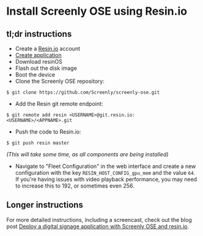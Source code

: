 # Install Screenly OSE using Resin.io

## tl;dr instructions

* Create a [Resin.io](https://www.resin.io) account
* [Create application](https://docs.resin.io/raspberrypi3/nodejs/getting-started/#create-an-application)
* Download resinOS
* Flash out the disk image
* Boot the device
* Clone the Screenly OSE repository:

```
$ git clone https://github.com/Screenly/screenly-ose.git
```

* Add the Resin git remote endpoint:

```
$ git remote add resin <USERNAME>@git.resin.io:<USERNAME>/<APPNAME>.git
```

* Push the code to Resin.io:

```
$ git push resin master
```

*(This will take some time, as all components are being installed)*

* Navigate to "Fleet Configuration" in the web interface and create a new configuration with the key `RESIN_HOST_CONFIG_gpu_mem` and the value `64`. If you're having issues with video playback performance, you may need to increase this to 192, or sometimes even 256.

## Longer instructions

For more detailed instructions, including a screencast, check out the blog post [Deploy a digital signage application with Screenly OSE and resin.io](https://resin.io/blog/deploy-a-digital-signage-application-with-screenly-and-resin/).
